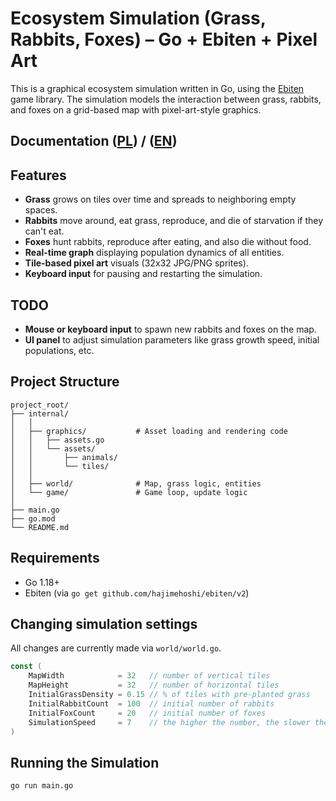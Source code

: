 # Ecosystem Simulation (Grass, Rabbits, Foxes) – Go + Ebiten + Pixel Art

This is a graphical ecosystem simulation written in Go, using the [Ebiten](https://ebiten.org/) game library. The simulation models the interaction between grass, rabbits, and foxes on a grid-based map with pixel-art-style graphics.

## Documentation ([PL](dokumentacja.md)) / ([EN](documentation.md))

## Features

- **Grass** grows on tiles over time and spreads to neighboring empty spaces.
- **Rabbits** move around, eat grass, reproduce, and die of starvation if they can't eat.
- **Foxes** hunt rabbits, reproduce after eating, and also die without food.
- **Real-time graph** displaying population dynamics of all entities.
- **Tile-based pixel art** visuals (32x32 JPG/PNG sprites).
- **Keyboard input** for pausing and restarting the simulation.

## TODO

- **Mouse or keyboard input** to spawn new rabbits and foxes on the map.
- **UI panel** to adjust simulation parameters like grass growth speed, initial populations, etc.

## Project Structure

```
project_root/
├── internal/
│   │
│   ├── graphics/           # Asset loading and rendering code
│   │   ├── assets.go
│   │   └── assets/
│   │       ├── animals/
│   │       └── tiles/
│   │
│   ├── world/              # Map, grass logic, entities
│   └── game/               # Game loop, update logic
│
├── main.go
├── go.mod
└── README.md
```

## Requirements

- Go 1.18+
- Ebiten (via `go get github.com/hajimehoshi/ebiten/v2`)

## Changing simulation settings

All changes are currently made via `world/world.go`.

```go
const (
	MapWidth            = 32   // number of vertical tiles
	MapHeight           = 32   // number of horizontal tiles
	InitialGrassDensity = 0.15 // % of tiles with pre-planted grass
	InitialRabbitCount  = 100  // initial number of rabbits
	InitialFoxCount     = 20   // initial number of foxes
	SimulationSpeed     = 7    // the higher the number, the slower the simulation
)
```

## Running the Simulation

```bash
go run main.go
```
